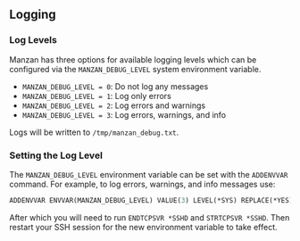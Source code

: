 ## Logging

### Log Levels

Manzan has three options for available logging levels which can be configured via the `MANZAN_DEBUG_LEVEL` system environment variable.

* `MANZAN_DEBUG_LEVEL = 0`: Do not log any messages
* `MANZAN_DEBUG_LEVEL = 1`: Log only errors
* `MANZAN_DEBUG_LEVEL = 2`: Log errors and warnings
* `MANZAN_DEBUG_LEVEL = 3`: Log errors, warnings, and info

Logs will be written to `/tmp/manzan_debug.txt`.

### Setting the Log Level

The `MANZAN_DEBUG_LEVEL` environment variable can be set with the `ADDENVVAR` command. For example, to log errors, warnings, and info messages use:

```cl
ADDENVVAR ENVVAR(MANZAN_DEBUG_LEVEL) VALUE(3) LEVEL(*SYS) REPLACE(*YES)
```

After which you will need to run `ENDTCPSVR *SSHD` and `STRTCPSVR *SSHD`. Then restart your SSH session for the new environment variable to take effect.